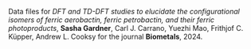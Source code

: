 Data files for _DFT and TD-DFT studies to elucidate the configurational isomers of ferric aerobactin, ferric petrobactin, and their ferric photoproducts_,
**Sasha Gardner**, Carl J. Carrano, Yuezhi Mao, Frithjof C. Küpper, Andrew L. Cooksy for the journal **Biometals**, 2024.
